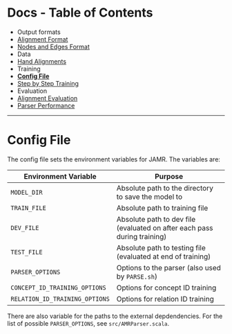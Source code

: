 Docs - Table of Contents
====

 * Output formats
  * [Alignment Format](./Alignment_Format.md)
  * [Nodes and Edges Format](./Nodes_and_Edges_Format.md)
 * Data
  * [Hand Alignments](./Hand_Alignments.md)
 * Training
  * [**Config File**](./Config_File.md)
  * [Step by Step Training](./Step_by_Step_Training.md)
 * Evaluation
  * [Alignment Evaluation](./Alignment_Evaluation.md)
  * [Parser Performance](./Parser_Performance.md)

---

Config File
==============

The config file sets the environment variables for JAMR.  The variables are:

| Environment Variable | Purpose |
| --- | --- |
| `MODEL_DIR` | Absolute path to the directory to save the model to |
| `TRAIN_FILE` | Absolute path to training file |
| `DEV_FILE` | Absolute path to dev file (evaluated on after each pass during training) |
| `TEST_FILE` | Absolute path to testing file (evaluated at end of training) |
| `PARSER_OPTIONS` | Options to the parser (also used by `PARSE.sh`) |
| `CONCEPT_ID_TRAINING_OPTIONS` | Options for concept ID training |
| `RELATION_ID_TRAINING_OPTIONS` | Options for relation ID training |

There are also variable for the paths to the external depdendencies.  For the list of possible `PARSER_OPTIONS`, see `src/AMRParser.scala`.

